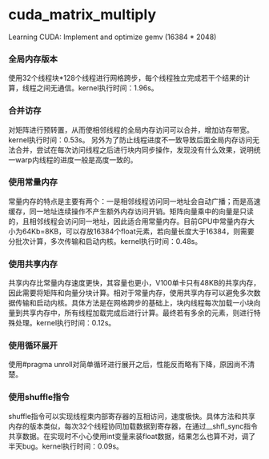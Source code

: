 # cuda_matrix_multiply
Learning CUDA: Implement and optimize gemv (16384 * 2048)

### 全局内存版本
使用32个线程块*128个线程进行网格跨步，每个线程独立完成若干个结果的计算，线程之间无通信。kernel执行时间：1.96s。

### 合并访存
对矩阵进行预转置，从而使相邻线程的全局内存访问可以合并，增加访存带宽。kernel执行时间：0.53s。
另外为了防止线程进度不一致导致后面全局内存访问无法合并，尝试在每次访问线程之后进行块内同步操作，发现没有什么效果，说明统一warp内线程的进度一般是高度一致的。

### 使用常量内存
常量内存的特点是主要有两个：一是相邻线程访问同一地址会自动广播；而是高速缓存，同一地址连续操作不产生额外内存访问开销。矩阵向量乘中的向量是只读的，且相邻线程会访问同一地址，因此适合用常量内存。目前GPU中常量内存大小为64Kb=8KB，可以存放16384个float元素，若向量长度大于16384，则需要分批次计算，多次传输和启动内核。kernel执行时间：0.48s。

### 使用共享内存
共享内存比常量内存速度更快，其容量也更小，V100单卡只有48KB的共享内存，因此需要将矩阵和向量分块计算。相对于常量内存，使用共享内存可以避免多次数据传输和启动内核。具体方法是在网格跨步的基础上，块内线程每次加载一小块向量到共享内存中，所有线程加载完成后进行计算。最终若有多余的元素，则进行特殊处理。kernel执行时间：0.12s。

### 使用循环展开
使用#pragma unroll对简单循环进行展开之后，性能反而略有下降，原因尚不清楚。

### 使用shuffle指令
shuffle指令可以实现线程束内部寄存器的互相访问，速度极快。具体方法和共享内存的版本类似，每次32个线程协同加载数据到寄存器，在通过__shfl_sync指令共享数据。在实现时不小心使用int变量来装float数据，结果怎么也算不对，调了半天bug。kernel执行时间：0.09s。